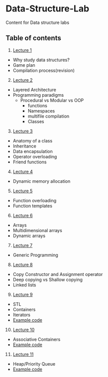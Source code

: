 # Data-Structure-Lab
Content for Data structure labs


## Table of contents
1. [Lecture 1](lectures/Lecture1.md)
  - Why study data structures?
  - Game plan
  - Compilation process(revision)
2.  [Lecture 2](lectures/Lecture2_3.md)
  - Layered Architecture
  - Programming paradigms
    - Procedural vs Modular vs OOP
      - functions
      - Namespaces
      - multifile compilation
      - Classes  
3. [Lecture 3](lectures/Lecture3.md)
  - Anatomy of a class
  - Inheritance
  - Data encapsulation
  - Operator overloading
  - Friend functions 
4. [Lecture 4](lectures/Lecture4.md)
  - Dynamic memory allocation
5. [Lecture 5](lectures/Lecture5.md)
 - Function overloading
 - Function templates
6. [Lecture 6](lectures/Lecture6.md)
 - Arrays
 - Multidimensional arrays
 - Dynamic arrays
7. [Lecture 7](lectures/Lecture7.md)
 - Generic Programming
8. [Lecture 8](lectures/Lecture8.md)
 - Copy Constructor and Assignment operator
 - Deep copying vs Shallow copying
 - Linked lists 
9. [Lecture 9](resources/talk_back_to_basics_classic_stl__bob_steagall__cppcon_2021_1_compressed.pdf)
  - STL
  - Containers
  - Iterators
  - [Example code](code/Lecture9)
10. [Lecture 10](lectures/Lecture10.md)
  - Associative Containers
  - [Example code](code/Lecture10)
11. [Lecture 11](lectures/Lecture11.md)
  - Heap/Priority Queue
  - [Example code](code/Lecture11)
